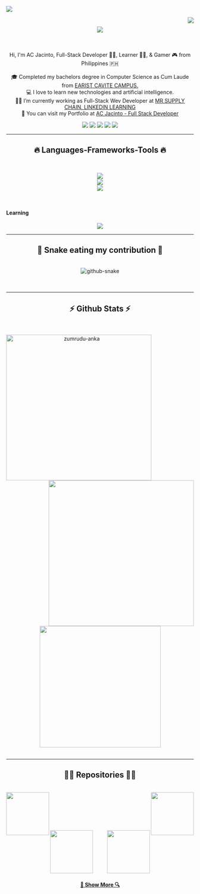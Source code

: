 [<img src="./assets/ac.gif">](https://acjacinto.lumelayenterprises.com.ph/)

<img align="right" src="https://visitor-badge.laobi.icu/badge?page_id=acjacinto.acjacinto">

<h1 align="center">
  <a href="https://git.io/typing-svg">
    <img src="https://readme-typing-svg.herokuapp.com/?lines=<Welcome+to+my+Profile/>;&center=true&size=30"> 
  </a>
</h1>

<br>
<p align="center">
  Hi, I'm AC Jacinto, Full-Stack Developer 👩‍💻,  Learner 🙋‍♀️,  &  Gamer 🎮 from Philippines 🇵🇭
  <br>
  <br>
  🎓 Completed my bachelors degree in Computer Science as Cum Laude from <a href="https://earist.edu.ph/"> EARIST CAVITE CAMPUS.</a>
  <br>
  💻 I love to learn new technologies and artificial intelligence.
  <br>
  👩‍💼 I’m currently working as Full-Stack Wev Developer at <a href="https://www.linkedin.com/learning"> MR SUPPLY CHAIN, LINKEDIN LEARNING </a> 
  <br>
  📂  You can visit my Portfolio at <a href="https://acjacinto.dev"> AC Jacinto - Full Stack Developer </a> 
  <br>
</p>

<div align="center"> 
  <a href="https://www.facebook.com/ac.jacinto.1/" target="_blank"><img src="https://img.shields.io/badge/Facebook-1877F2?style=for-the-badge&logo=facebook&logoColor=white" target="_blank"></a>
 <a href="https://www.instagram.com/_acjacinto/" target="_blank"><img src="https://img.shields.io/badge/Instagram-E4405F?style=for-the-badge&logo=instagram&logoColor=white" target="_blank"></a> 
  <a href = "mailto:jacintoalydacaye@gmail.com"><img src="https://img.shields.io/badge/-Gmail-%23333?style=for-the-badge&logo=gmail&logoColor=white" target="_blank"></a>
  <a href="https://www.linkedin.com/in/acjacinto789/" target="_blank"><img src="https://img.shields.io/badge/-LinkedIn-%230077B5?style=for-the-badge&logo=linkedin&logoColor=white" target="_blank"></a> 
  <a href="https://www.paypal.com/paypalme/acjacinto" target="_blank"><img src="https://img.shields.io/badge/PayPal-00457C?style=for-the-badge&logo=paypal&logoColor=white" target="_blank"></a> 
 
</div>

<hr>
<h2 align="center">🔥 Languages-Frameworks-Tools 🔥</h2>
<br>
<p align="center">
  <a href="https://skillicons.dev">
    <img src="https://skillicons.dev/icons?i=git,github,php,html,css,js,jquery,java,wordpress,bootstrap,materialui,laravel,py,react,flutter" /><br>
    <img src="https://skillicons.dev/icons?i=nodejs,gradle,c,cs,cpp,dotnet,mysql,sqlite,firebase,gcp,heroku,androidstudio,arduino,blender" /><br>
    <img src="https://skillicons.dev/icons?i=codepen,eclipse,figma,godot,prisma,unity,visualstudio,vscode,ae,ai,ps,pr" />
  </a>
</p>
<br>
<h4>Learning</h4>
<p align="center">
  <a href="https://skillicons.dev">
    <img src="https://skillicons.dev/icons?i=vue,angular,dart,django,graphql,kotlin,linux,mongodb,raspberrypi" />
  </a>
</p>
<hr>

<div align="center">
  <h2>🐍 Snake eating my contribution 🐍</h2>
  <br>
  <picture>
  <source media="(prefers-color-scheme: dark)" srcset="https://raw.githubusercontent.com/tobiasmeyhoefer/tobiasmeyhoefer/output/github-snake-dark.svg" />
  <source media="(prefers-color-scheme: light)" srcset="https://raw.githubusercontent.com/tobiasmeyhoefer/tobiasmeyhoefer/output/github-snake.svg" />
  <img alt="github-snake" src="https://raw.githubusercontent.com/tobiasmeyhoefer/tobiasmeyhoefer/output/github-snake.svg" />
</picture>
  <br>
  <br>
  <br>
</div>

  <hr>

<h2 align="center">⚡ Github Stats ⚡</h2>
<br>
<p align=center>
  <div align=center>
    <a href="https://github.com/denvercoder1/github-readme-streak-stats" title="Go to Source">
      <img align="left" width=390 src="https://github-readme-streak-stats.herokuapp.com/?user=acjacinto&theme=radical&border=61dafb&hide_border=true" alt="zumrudu-anka" />
    </a>
    <a href="https://github.com/anuraghazra/github-readme-stats" title="Go to Source">
      <img align="right" width=390 src="https://github-readme-stats.vercel.app/api?username=acjacinto&include_all_commits=true&show_icons=true&hide=&count_private=true&theme=radical&border_color=61dafb&hide_border=true" />
    </a>
  </div>
  <br><br><br><br><br><br><br><br><br>
  <div align=center>
    <a href="https://github.com/anuraghazra/github-readme-stats">
      <img width=325 align="center" src="https://github-readme-stats.vercel.app/api/top-langs/?username=acjacinto&hide=c%23,powershell,Mathematica,Ruby,Objective-C,Objective-C%2b%2b,Cuda&title_color=61dafb&text_color=ffffff&icon_color=61dafb&bg_color=20232a&langs_count=8&layout=compact&border_color=61dafb&hide_border=true" />
    </a>
  </div>
  <br>
</p>

<hr>

<h2 align="center">👩‍💻 Repositories 👩‍💻</h2>
<br>
<div width="100%" align="center">
  <a align="right" href="https://github.com/acjacinto/food-ordering-app" title="Jelly Bean Food Ordering Application"><img align="left" height="115" src="https://github-readme-stats.vercel.app/api/pin/?username=acjacinto&repo=food-ordering-app&theme=radical&border_color=61dafb&border_radius=10"></a>
  <a align="left" href="https://github.com/acjacinto/computerized-voting-system" title="Computerized Voting System"><img align="right" height="115" src="https://github-readme-stats.vercel.app/api/pin/?username=acjacinto&repo=computerized-voting-system&theme=radical&border_color=61dafb&border_radius=10"></a>
</div>
<br/><br/><br/><br/><br/><br/>
<div width="100%" align="center">
  <a align="left" href="https://github.com/acjacinto/computerized-voting-system-v2" title="Computerized Voting System V2"><img align="left" height="115" src="https://github-readme-stats.vercel.app/api/pin/?username=acjacinto&repo=computerized-voting-system-v2&theme=radical&border_color=61dafb&border_radius=10"></a>
  <a align="right" href="https://github.com/acjacinto/video-con-rtc" title="Simple Video Chat Application"><img align="right" height="115" src="https://github-readme-stats.vercel.app/api/pin/?username=acjacinto&repo=video-con-rtc&theme=radical&border_color=61dafb&border_radius=10"></a>
</div>

<br><br><br><br><br><br>

<h4 align="center">
  <a href="https://github.com/acjacinto?tab=repositories" title="Show Repositories">🔎 Show More 🔍</a>
</h4>
